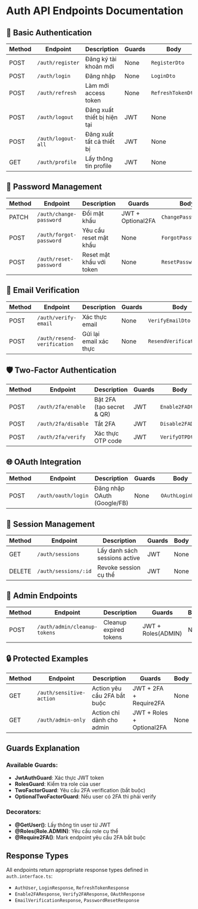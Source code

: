 # Auth API Endpoints Documentation

## 🔐 Basic Authentication

| Method | Endpoint           | Description                 | Guards | Body              |
| ------ | ------------------ | --------------------------- | ------ | ----------------- |
| POST   | `/auth/register`   | Đăng ký tài khoản mới       | None   | `RegisterDto`     |
| POST   | `/auth/login`      | Đăng nhập                   | None   | `LoginDto`        |
| POST   | `/auth/refresh`    | Làm mới access token        | None   | `RefreshTokenDto` |
| POST   | `/auth/logout`     | Đăng xuất thiết bị hiện tại | JWT    | None              |
| POST   | `/auth/logout-all` | Đăng xuất tất cả thiết bị   | JWT    | None              |
| GET    | `/auth/profile`    | Lấy thông tin profile       | JWT    | None              |

## 🔑 Password Management

| Method | Endpoint                | Description              | Guards            | Body                |
| ------ | ----------------------- | ------------------------ | ----------------- | ------------------- |
| PATCH  | `/auth/change-password` | Đổi mật khẩu             | JWT + Optional2FA | `ChangePasswordDto` |
| POST   | `/auth/forgot-password` | Yêu cầu reset mật khẩu   | None              | `ForgotPasswordDto` |
| POST   | `/auth/reset-password`  | Reset mật khẩu với token | None              | `ResetPasswordDto`  |

## 📧 Email Verification

| Method | Endpoint                    | Description            | Guards | Body                    |
| ------ | --------------------------- | ---------------------- | ------ | ----------------------- |
| POST   | `/auth/verify-email`        | Xác thực email         | None   | `VerifyEmailDto`        |
| POST   | `/auth/resend-verification` | Gửi lại email xác thực | None   | `ResendVerificationDto` |

## 🛡️ Two-Factor Authentication

| Method | Endpoint            | Description               | Guards | Body            |
| ------ | ------------------- | ------------------------- | ------ | --------------- |
| POST   | `/auth/2fa/enable`  | Bật 2FA (tạo secret & QR) | JWT    | `Enable2FADto`  |
| POST   | `/auth/2fa/disable` | Tắt 2FA                   | JWT    | `Disable2FADto` |
| POST   | `/auth/2fa/verify`  | Xác thực OTP code         | JWT    | `VerifyOTPDto`  |

## 🌐 OAuth Integration

| Method | Endpoint            | Description                 | Guards | Body            |
| ------ | ------------------- | --------------------------- | ------ | --------------- |
| POST   | `/auth/oauth/login` | Đăng nhập OAuth (Google/FB) | None   | `OAuthLoginDto` |

## 📱 Session Management

| Method | Endpoint             | Description                   | Guards | Body |
| ------ | -------------------- | ----------------------------- | ------ | ---- |
| GET    | `/auth/sessions`     | Lấy danh sách sessions active | JWT    | None |
| DELETE | `/auth/sessions/:id` | Revoke session cụ thể         | JWT    | None |

## 👑 Admin Endpoints

| Method | Endpoint                     | Description            | Guards             | Body |
| ------ | ---------------------------- | ---------------------- | ------------------ | ---- |
| POST   | `/auth/admin/cleanup-tokens` | Cleanup expired tokens | JWT + Roles(ADMIN) | None |

## 🔒 Protected Examples

| Method | Endpoint                 | Description                 | Guards                    | Body |
| ------ | ------------------------ | --------------------------- | ------------------------- | ---- |
| GET    | `/auth/sensitive-action` | Action yêu cầu 2FA bắt buộc | JWT + 2FA + Require2FA    | None |
| GET    | `/auth/admin-only`       | Action chỉ dành cho admin   | JWT + Roles + Optional2FA | None |

## Guards Explanation

### Available Guards:

- **JwtAuthGuard**: Xác thực JWT token
- **RolesGuard**: Kiểm tra role của user
- **TwoFactorGuard**: Yêu cầu 2FA verification (bắt buộc)
- **OptionalTwoFactorGuard**: Nếu user có 2FA thì phải verify

### Decorators:

- **@GetUser()**: Lấy thông tin user từ JWT
- **@Roles(Role.ADMIN)**: Yêu cầu role cụ thể
- **@Require2FA()**: Mark endpoint yêu cầu 2FA bắt buộc

## Response Types

All endpoints return appropriate response types defined in `auth.interface.ts`:

- `AuthUser`, `LoginResponse`, `RefreshTokenResponse`
- `Enable2FAResponse`, `Verify2FAResponse`, `OAuthResponse`
- `EmailVerificationResponse`, `PasswordResetResponse`
